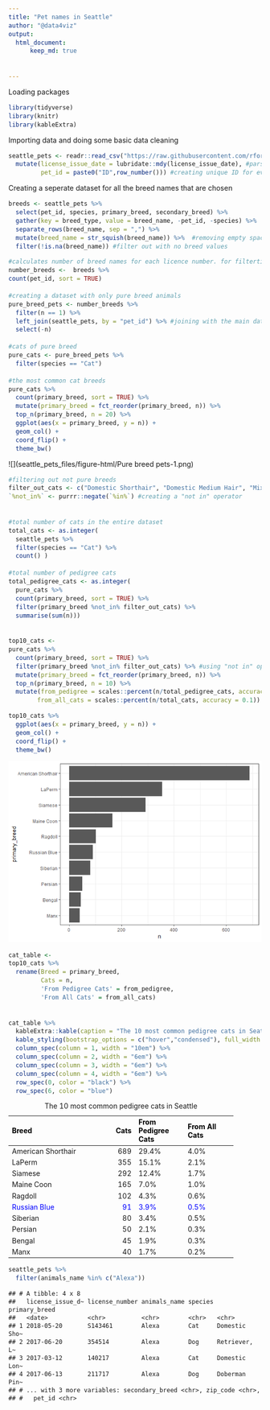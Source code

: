 ```yaml
---
title: "Pet names in Seattle"
author: "@data4viz"
output: 
  html_document:
      keep_md: true
  
  
---
```




Loading packages


```r
library(tidyverse)
library(knitr)
library(kableExtra)
```


Importing data and doing some basic data cleaning


```r
seattle_pets <- readr::read_csv("https://raw.githubusercontent.com/rfordatascience/tidytuesday/master/data/2019/2019-03-26/seattle_pets.csv") %>% 
  mutate(license_issue_date = lubridate::mdy(license_issue_date), #parsing to proper date format
         pet_id = paste0("ID",row_number())) #creating unique ID for every pet
```


Creating a seperate dataset for all the breed names that are chosen



```r
breeds <- seattle_pets %>% 
  select(pet_id, species, primary_breed, secondary_breed) %>%
  gather(key = breed_type, value = breed_name, -pet_id, -species) %>%  
  separate_rows(breed_name, sep = ",") %>% 
  mutate(breed_name = str_squish(breed_name)) %>%  #removing empty spaces in breed names
  filter(!is.na(breed_name)) #filter out with no breed values
```



```r
#calculates number of breed names for each licence number. for filterting pure and mixed breed animals.   
number_breeds <-  breeds %>%
count(pet_id, sort = TRUE) 
  
#creating a dataset with only pure breed animals
pure_breed_pets <- number_breeds %>% 
  filter(n == 1) %>% 
  left_join(seattle_pets, by = "pet_id") %>% #joining with the main dataset 
  select(-n)

#cats of pure breed
pure_cats <- pure_breed_pets %>% 
  filter(species == "Cat")
  
#the most common cat breeds
pure_cats %>%
  count(primary_breed, sort = TRUE) %>%
  mutate(primary_breed = fct_reorder(primary_breed, n)) %>%
  top_n(primary_breed, n = 20) %>% 
  ggplot(aes(x = primary_breed, y = n)) +
  geom_col() +
  coord_flip() +
  theme_bw()
```

![](seattle_pets_files/figure-html/Pure breed pets-1.png)<!-- -->

```r
#filtering out not pure breeds
filter_out_cats <- c("Domestic Shorthair", "Domestic Medium Hair", "Mix", "Domestic Longhair") 
`%not_in%` <- purrr::negate(`%in%`) #creating a "not in" operator


#total number of cats in the entire dataset
total_cats <- as.integer( 
  seattle_pets %>%
  filter(species == "Cat") %>% 
  count() )

#total number of pedigree cats
total_pedigree_cats <- as.integer(
  pure_cats %>%
  count(primary_breed, sort = TRUE) %>%
  filter(primary_breed %not_in% filter_out_cats) %>% 
  summarise(sum(n)))
  

top10_cats <- 
pure_cats %>%
  count(primary_breed, sort = TRUE) %>%
  filter(primary_breed %not_in% filter_out_cats) %>% #using "not in" operator
  mutate(primary_breed = fct_reorder(primary_breed, n)) %>%
  top_n(primary_breed, n = 10) %>% 
  mutate(from_pedigree = scales::percent(n/total_pedigree_cats, accuracy = 0.1),
        from_all_cats = scales::percent(n/total_cats, accuracy = 0.1))
```



```r
top10_cats %>% 
  ggplot(aes(x = primary_breed, y = n)) +
  geom_col() +
  coord_flip() +
  theme_bw()
```

![](seattle_pets_files/figure-html/unnamed-chunk-1-1.png)<!-- -->




```r
cat_table <-
top10_cats %>% 
  rename(Breed = primary_breed,
         Cats = n,
         'From Pedigree Cats' = from_pedigree,
         'From All Cats' = from_all_cats)


cat_table %>% 
  kableExtra::kable(caption = "The 10 most common pedigree cats in Seattle") %>% 
  kable_styling(bootstrap_options = c("hover","condensed"), full_width = FALSE, position = "left") %>%
  column_spec(column = 1, width = "10em") %>% 
  column_spec(column = 2, width = "6em") %>% 
  column_spec(column = 3, width = "6em") %>%
  column_spec(column = 4, width = "6em") %>%
  row_spec(0, color = "black") %>% 
  row_spec(6, color = "blue")
```

<table class="table table-hover table-condensed" style="width: auto !important; ">
<caption>The 10 most common pedigree cats in Seattle</caption>
 <thead>
  <tr>
   <th style="text-align:left;color: black !important;"> Breed </th>
   <th style="text-align:right;color: black !important;"> Cats </th>
   <th style="text-align:left;color: black !important;"> From Pedigree Cats </th>
   <th style="text-align:left;color: black !important;"> From All Cats </th>
  </tr>
 </thead>
<tbody>
  <tr>
   <td style="text-align:left;width: 10em; "> American Shorthair </td>
   <td style="text-align:right;width: 6em; "> 689 </td>
   <td style="text-align:left;width: 6em; "> 29.4% </td>
   <td style="text-align:left;width: 6em; "> 4.0% </td>
  </tr>
  <tr>
   <td style="text-align:left;width: 10em; "> LaPerm </td>
   <td style="text-align:right;width: 6em; "> 355 </td>
   <td style="text-align:left;width: 6em; "> 15.1% </td>
   <td style="text-align:left;width: 6em; "> 2.1% </td>
  </tr>
  <tr>
   <td style="text-align:left;width: 10em; "> Siamese </td>
   <td style="text-align:right;width: 6em; "> 292 </td>
   <td style="text-align:left;width: 6em; "> 12.4% </td>
   <td style="text-align:left;width: 6em; "> 1.7% </td>
  </tr>
  <tr>
   <td style="text-align:left;width: 10em; "> Maine Coon </td>
   <td style="text-align:right;width: 6em; "> 165 </td>
   <td style="text-align:left;width: 6em; "> 7.0% </td>
   <td style="text-align:left;width: 6em; "> 1.0% </td>
  </tr>
  <tr>
   <td style="text-align:left;width: 10em; "> Ragdoll </td>
   <td style="text-align:right;width: 6em; "> 102 </td>
   <td style="text-align:left;width: 6em; "> 4.3% </td>
   <td style="text-align:left;width: 6em; "> 0.6% </td>
  </tr>
  <tr>
   <td style="text-align:left;width: 10em; color: blue !important;"> Russian Blue </td>
   <td style="text-align:right;width: 6em; color: blue !important;"> 91 </td>
   <td style="text-align:left;width: 6em; color: blue !important;"> 3.9% </td>
   <td style="text-align:left;width: 6em; color: blue !important;"> 0.5% </td>
  </tr>
  <tr>
   <td style="text-align:left;width: 10em; "> Siberian </td>
   <td style="text-align:right;width: 6em; "> 80 </td>
   <td style="text-align:left;width: 6em; "> 3.4% </td>
   <td style="text-align:left;width: 6em; "> 0.5% </td>
  </tr>
  <tr>
   <td style="text-align:left;width: 10em; "> Persian </td>
   <td style="text-align:right;width: 6em; "> 50 </td>
   <td style="text-align:left;width: 6em; "> 2.1% </td>
   <td style="text-align:left;width: 6em; "> 0.3% </td>
  </tr>
  <tr>
   <td style="text-align:left;width: 10em; "> Bengal </td>
   <td style="text-align:right;width: 6em; "> 45 </td>
   <td style="text-align:left;width: 6em; "> 1.9% </td>
   <td style="text-align:left;width: 6em; "> 0.3% </td>
  </tr>
  <tr>
   <td style="text-align:left;width: 10em; "> Manx </td>
   <td style="text-align:right;width: 6em; "> 40 </td>
   <td style="text-align:left;width: 6em; "> 1.7% </td>
   <td style="text-align:left;width: 6em; "> 0.2% </td>
  </tr>
</tbody>
</table>



```r
seattle_pets %>% 
  filter(animals_name %in% c("Alexa"))
```

```
## # A tibble: 4 x 8
##   license_issue_d~ license_number animals_name species primary_breed
##   <date>           <chr>          <chr>        <chr>   <chr>        
## 1 2018-05-20       S143461        Alexa        Cat     Domestic Sho~
## 2 2017-06-20       354514         Alexa        Dog     Retriever, L~
## 3 2017-03-12       140217         Alexa        Cat     Domestic Lon~
## 4 2017-06-13       211717         Alexa        Dog     Doberman Pin~
## # ... with 3 more variables: secondary_breed <chr>, zip_code <chr>,
## #   pet_id <chr>
```

